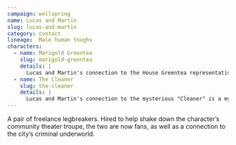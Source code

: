 ```yaml
---
campaign: wellspring
name: Lucas and Martin
slug: lucas-and-martin
category: contact
lineage:  Male human toughs
characters:
  - name: Marigold Greentea
    slug: marigold-greentea
    details: |
      Lucas and Martin's connection to the House Greentea representative is unclear.
  - name: The Cleaner
    slug: the-cleaner
    details: |
      Lucas and Martin's connection to the mysterious "Cleaner" is a mystery.
---
```


A pair of freelance legbreakers. Hired to help shake down the character’s community theater troupe, the two are now fans, as well as a connection to the city’s criminal underworld.
